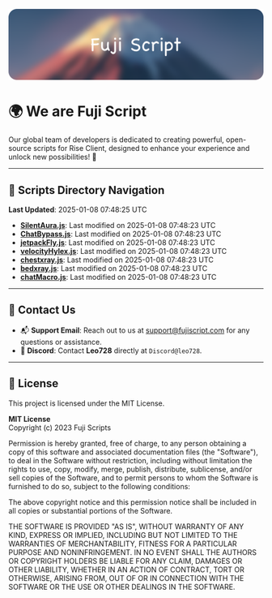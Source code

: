![Banner](.github/b.webp)

# 🌍 **We are Fuji Script**

Our global team of developers is dedicated to creating powerful, open-source scripts for Rise Client, designed to enhance your experience and unlock new possibilities! 🌟

---
<!-- SCRIPTS_NAVIGATION_START -->
## 📂 **Scripts Directory Navigation**

**Last Updated**: 2025-01-08 07:48:25 UTC

- **[SilentAura.js](scripts/SilentAura.js)**: Last modified on 2025-01-08 07:48:23 UTC
- **[ChatBypass.js](scripts/ChatBypass.js)**: Last modified on 2025-01-08 07:48:23 UTC
- **[jetpackFly.js](scripts/jetpackFly.js)**: Last modified on 2025-01-08 07:48:23 UTC
- **[velocityHylex.js](scripts/velocityHylex.js)**: Last modified on 2025-01-08 07:48:23 UTC
- **[chestxray.js](scripts/chestxray.js)**: Last modified on 2025-01-08 07:48:23 UTC
- **[bedxray.js](scripts/bedxray.js)**: Last modified on 2025-01-08 07:48:23 UTC
- **[chatMacro.js](scripts/chatMacro.js)**: Last modified on 2025-01-08 07:48:23 UTC

<!-- SCRIPTS_NAVIGATION_END -->

---

## 💬 **Contact Us**  
- 📬 **Support Email**: Reach out to us at [support@fujiscript.com](mailto:support@fujiscript.com) for any questions or assistance.  
- 💬 **Discord**: Contact **Leo728** directly at `Discord@leo728`.

---

## 📜 **License**

This project is licensed under the MIT License.  

**MIT License**  
Copyright (c) 2023 Fuji Scripts  

Permission is hereby granted, free of charge, to any person obtaining a copy of this software and associated documentation files (the "Software"), to deal in the Software without restriction, including without limitation the rights to use, copy, modify, merge, publish, distribute, sublicense, and/or sell copies of the Software, and to permit persons to whom the Software is furnished to do so, subject to the following conditions:  

The above copyright notice and this permission notice shall be included in all copies or substantial portions of the Software.  

THE SOFTWARE IS PROVIDED "AS IS", WITHOUT WARRANTY OF ANY KIND, EXPRESS OR IMPLIED, INCLUDING BUT NOT LIMITED TO THE WARRANTIES OF MERCHANTABILITY, FITNESS FOR A PARTICULAR PURPOSE AND NONINFRINGEMENT. IN NO EVENT SHALL THE AUTHORS OR COPYRIGHT HOLDERS BE LIABLE FOR ANY CLAIM, DAMAGES OR OTHER LIABILITY, WHETHER IN AN ACTION OF CONTRACT, TORT OR OTHERWISE, ARISING FROM, OUT OF OR IN CONNECTION WITH THE SOFTWARE OR THE USE OR OTHER DEALINGS IN THE SOFTWARE.  
